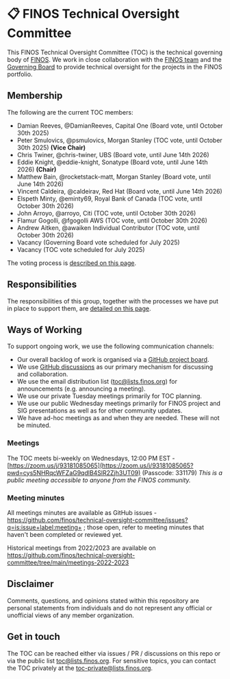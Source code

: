 # 📋  FINOS Technical Oversight Committee

This FINOS Technical Oversight Committee (TOC) is the technical governing body of [FINOS](https://www.finos.org/). We work in close collaboration with the [FINOS team](https://www.finos.org/team) and the [Governing Board](https://www.finos.org/governing-board) to provide technical oversight for the projects in the FINOS portfolio.

## Membership 

The following are the current TOC members:
 - Damian Reeves, @DamianReeves, Capital One (Board vote, until October 30th 2025)
 - Peter Smulovics, @psmulovics, Morgan Stanley (TOC vote, until October 30th 2025) **(Vice Chair)** 
 - Chris Twiner, @chris-twiner, UBS (Board vote, until June 14th 2026)
 - Eddie Knight, @eddie-knight, Sonatype (Board vote, until June 14th 2026) **(Chair)** 
 - Matthew Bain, @rocketstack-matt, Morgan Stanley (Board vote, until June 14th 2026)
 - Vincent Caldeira, @caldeirav, Red Hat (Board vote, until June 14th 2026)
 - Elspeth Minty, @eminty69, Royal Bank of Canada (TOC vote, until October 30th 2026)
 - John Arroyo, @arroyo, Citi (TOC vote, until October 30th 2026)
 - Flamur Gogolli, @fgogolli AWS (TOC vote, until October 30th 2026)
 - Andrew Aitken, @awaiken Individual Contributor (TOC vote, until October 30th 2026)
 - Vacancy (Governing Board vote scheduled for July 2025)
 - Vacancy (TOC vote scheduled for July 2025)
 
The voting process is [described on this page](elections.md).

## Responsibilities

The responsibilities of this group, together with the processes we have put in place to support them, are [detailed on this page](operations/governance.md#responsibilities).

## Ways of Working

To support ongoing work, we use the following communication channels:

 - Our overall backlog of work is organised via a [GitHub project board](https://github.com/orgs/finos/projects/39).
 - We use [GitHub discussions](https://github.com/finos/technical-oversight-committee/discussions) as our primary mechanism for discussing and collaboration.
 - We use the email distribution list (toc@lists.finos.org) for announcements (e.g. announcing a meeting).
 - We use our private Tuesday meetings primarily for TOC planning.
 - We use our public Wednesday meetings primarily for FINOS project and SIG presentations as well as for other community updates.
 - We have ad-hoc meetings as and when they are needed. These will not be minuted.

### Meetings
The TOC meets bi-weekly on Wednesdays, 12:00 PM EST - [https://zoom.us/j/93181085065](https://zoom.us/j/93181085065?pwd=cys5NHRqcWFZaG9qdlB4SlR2Zjh3UT09) (Passcode: 331179) *This is a public meeting accessible to anyone from the FINOS community.*

### Meeting minutes
All meetings minutes are available as GitHub issues - https://github.com/finos/technical-oversight-committee/issues?q=is:issue+label:meeting+ ; those open, refer to meeting minutes that haven't been completed or reviewed yet.

Historical meetings from 2022/2023 are available on https://github.com/finos/technical-oversight-committee/tree/main/meetings-2022-2023

## Disclaimer

Comments, questions, and opinions stated within this repository are personal statements from individuals and do not represent any official or unofficial views of any member organization.

## Get in touch

The TOC can be reached either via issues / PR / discussions on this repo or via the public list [toc@lists.finos.org](mailto:toc@lists.finos.org). For sensitive topics, you can contact the TOC privately at the [toc-private@lists.finos.org](mailto:toc-private@lists.finos.org).
